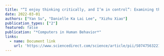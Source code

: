 ```yaml
---
title: "“I enjoy thinking critically, and I’m in control”: Examining the influences of media literacy factors on misperceptions amidst the COVID-19 infodemic"
date: 2022-03-01
authors: ["Yan Su", "Danielle Ka Lai Lee", "Xizhu Xiao"]
publication_types: ["2"]
featured: false
publication: "*Computers in Human Behavior*"
links:
  - name: Document link
    url: 'https://www.sciencedirect.com/science/article/pii/S0747563221004349'
---
```

